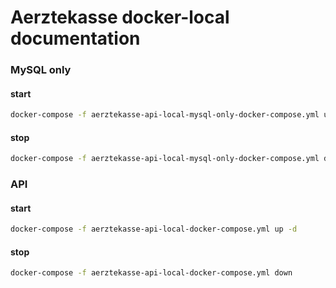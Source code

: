 # Aerztekasse docker-local documentation

### MySQL only

#### start
````bash
docker-compose -f aerztekasse-api-local-mysql-only-docker-compose.yml up -d
````

#### stop
````bash
docker-compose -f aerztekasse-api-local-mysql-only-docker-compose.yml down
````

### API

#### start
````bash
docker-compose -f aerztekasse-api-local-docker-compose.yml up -d
````

#### stop
````bash
docker-compose -f aerztekasse-api-local-docker-compose.yml down
````
